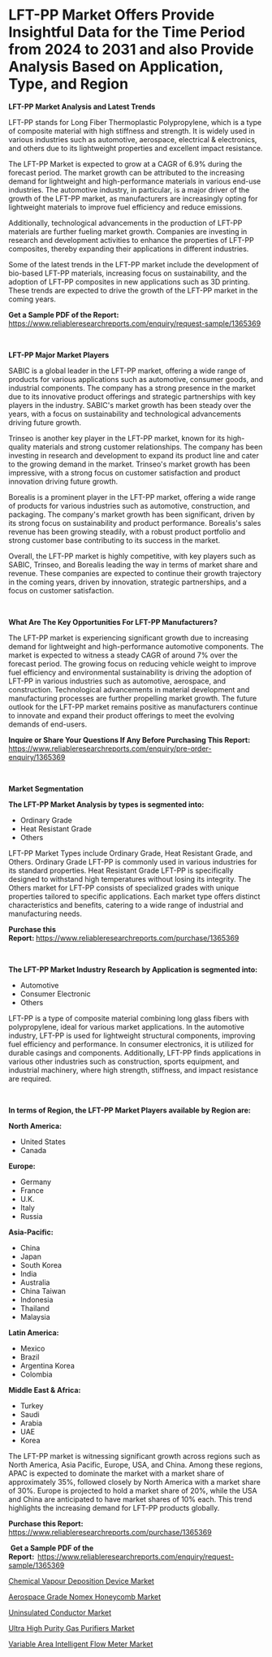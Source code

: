 <p><h1>LFT-PP Market Offers Provide Insightful Data for the Time Period from 2024 to 2031 and also Provide Analysis Based on Application, Type, and Region</h1></p><p><strong>LFT-PP Market Analysis and Latest Trends</strong></p>
<p><p>LFT-PP stands for Long Fiber Thermoplastic Polypropylene, which is a type of composite material with high stiffness and strength. It is widely used in various industries such as automotive, aerospace, electrical & electronics, and others due to its lightweight properties and excellent impact resistance.</p><p>The LFT-PP Market is expected to grow at a CAGR of 6.9% during the forecast period. The market growth can be attributed to the increasing demand for lightweight and high-performance materials in various end-use industries. The automotive industry, in particular, is a major driver of the growth of the LFT-PP market, as manufacturers are increasingly opting for lightweight materials to improve fuel efficiency and reduce emissions.</p><p>Additionally, technological advancements in the production of LFT-PP materials are further fueling market growth. Companies are investing in research and development activities to enhance the properties of LFT-PP composites, thereby expanding their applications in different industries.</p><p>Some of the latest trends in the LFT-PP market include the development of bio-based LFT-PP materials, increasing focus on sustainability, and the adoption of LFT-PP composites in new applications such as 3D printing. These trends are expected to drive the growth of the LFT-PP market in the coming years.</p></p>
<p><strong>Get a Sample PDF of the Report:&nbsp;</strong> <a href="https://www.reliableresearchreports.com/enquiry/request-sample/1365369">https://www.reliableresearchreports.com/enquiry/request-sample/1365369</a></p>
<p>&nbsp;</p>
<p><strong>LFT-PP Major Market Players</strong></p>
<p><p>SABIC is a global leader in the LFT-PP market, offering a wide range of products for various applications such as automotive, consumer goods, and industrial components. The company has a strong presence in the market due to its innovative product offerings and strategic partnerships with key players in the industry. SABIC's market growth has been steady over the years, with a focus on sustainability and technological advancements driving future growth.</p><p>Trinseo is another key player in the LFT-PP market, known for its high-quality materials and strong customer relationships. The company has been investing in research and development to expand its product line and cater to the growing demand in the market. Trinseo's market growth has been impressive, with a strong focus on customer satisfaction and product innovation driving future growth.</p><p>Borealis is a prominent player in the LFT-PP market, offering a wide range of products for various industries such as automotive, construction, and packaging. The company's market growth has been significant, driven by its strong focus on sustainability and product performance. Borealis's sales revenue has been growing steadily, with a robust product portfolio and strong customer base contributing to its success in the market.</p><p>Overall, the LFT-PP market is highly competitive, with key players such as SABIC, Trinseo, and Borealis leading the way in terms of market share and revenue. These companies are expected to continue their growth trajectory in the coming years, driven by innovation, strategic partnerships, and a focus on customer satisfaction.</p></p>
<p>&nbsp;</p>
<p><strong>What Are The Key Opportunities For LFT-PP Manufacturers?</strong></p>
<p><p>The LFT-PP market is experiencing significant growth due to increasing demand for lightweight and high-performance automotive components. The market is expected to witness a steady CAGR of around 7% over the forecast period. The growing focus on reducing vehicle weight to improve fuel efficiency and environmental sustainability is driving the adoption of LFT-PP in various industries such as automotive, aerospace, and construction. Technological advancements in material development and manufacturing processes are further propelling market growth. The future outlook for the LFT-PP market remains positive as manufacturers continue to innovate and expand their product offerings to meet the evolving demands of end-users.</p></p>
<p><strong>Inquire or Share Your Questions If Any Before Purchasing This Report:</strong> <a href="https://www.reliableresearchreports.com/enquiry/pre-order-enquiry/1365369">https://www.reliableresearchreports.com/enquiry/pre-order-enquiry/1365369</a></p>
<p>&nbsp;</p>
<p><strong>Market Segmentation</strong></p>
<p><strong>The LFT-PP Market Analysis by types is segmented into:</strong></p>
<p><ul><li>Ordinary Grade</li><li>Heat Resistant Grade</li><li>Others</li></ul></p>
<p><p>LFT-PP Market Types include Ordinary Grade, Heat Resistant Grade, and Others. Ordinary Grade LFT-PP is commonly used in various industries for its standard properties. Heat Resistant Grade LFT-PP is specifically designed to withstand high temperatures without losing its integrity. The Others market for LFT-PP consists of specialized grades with unique properties tailored to specific applications. Each market type offers distinct characteristics and benefits, catering to a wide range of industrial and manufacturing needs.</p></p>
<p><strong>Purchase this Report:&nbsp;</strong><a href="https://www.reliableresearchreports.com/purchase/1365369">https://www.reliableresearchreports.com/purchase/1365369</a></p>
<p>&nbsp;</p>
<p><strong>The LFT-PP Market Industry Research by Application is segmented into:</strong></p>
<p><ul><li>Automotive</li><li>Consumer Electronic</li><li>Others</li></ul></p>
<p><p>LFT-PP is a type of composite material combining long glass fibers with polypropylene, ideal for various market applications. In the automotive industry, LFT-PP is used for lightweight structural components, improving fuel efficiency and performance. In consumer electronics, it is utilized for durable casings and components. Additionally, LFT-PP finds applications in various other industries such as construction, sports equipment, and industrial machinery, where high strength, stiffness, and impact resistance are required.</p></p>
<p>&nbsp;</p>
<p><strong>In terms of Region, the LFT-PP Market Players available by Region are:</strong></p>
<p>
    <p> <strong> North America: </strong>
        <ul>
            <li>United States</li>
            <li>Canada</li>
        </ul>
        </p> 
    <p> <strong> Europe: </strong>
        <ul>
            <li>Germany</li>
            <li>France</li>
            <li>U.K.</li>
            <li>Italy</li>
            <li>Russia</li>
        </ul>
        </p> 
    <p> <strong> Asia-Pacific: </strong>
        <ul>
            <li>China</li>
            <li>Japan</li>
            <li>South Korea</li>
            <li>India</li>
            <li>Australia</li>
            <li>China Taiwan</li>
            <li>Indonesia</li>
            <li>Thailand</li>
            <li>Malaysia</li>
        </ul>
        </p> 
    <p> <strong> Latin America: </strong>
        <ul>
            <li>Mexico</li>
            <li>Brazil</li>
            <li>Argentina Korea</li>
            <li>Colombia</li>
        </ul>
        </p> 
    <p> <strong> Middle East & Africa: </strong>
        <ul>
            <li>Turkey</li>
            <li>Saudi</li>
            <li>Arabia</li>
            <li>UAE</li>
            <li>Korea</li>
        </ul>
    </p>
    </p>
<p><p>The LFT-PP market is witnessing significant growth across regions such as North America, Asia Pacific, Europe, USA, and China. Among these regions, APAC is expected to dominate the market with a market share of approximately 35%, followed closely by North America with a market share of 30%. Europe is projected to hold a market share of 20%, while the USA and China are anticipated to have market shares of 10% each. This trend highlights the increasing demand for LFT-PP products globally.</p></p>
<p><strong>Purchase this Report: </strong><a href="https://www.reliableresearchreports.com/purchase/1365369">https://www.reliableresearchreports.com/purchase/1365369</a></p>
<p>&nbsp;<strong>Get a Sample PDF of the Report:&nbsp;&nbsp;</strong><a href="https://www.reliableresearchreports.com/enquiry/request-sample/1365369">https://www.reliableresearchreports.com/enquiry/request-sample/1365369</a></p>
<p><strong></strong></p>
<p><p><a href="https://medium.com/@emilyarnold76/chemical-vapour-deposition-device-nbsp-market-focuses-on-market-share-size-and-projected-forecast-765c8a23a6f0">Chemical Vapour Deposition Device Market</a></p><p><a href="https://github.com/jhcraigie/Market-Research-Report-List-1/blob/main/aerospace-grade-nomex-honeycomb-market.md">Aerospace Grade Nomex Honeycomb Market</a></p><p><a href="https://medium.com/@shirleygreene26/uninsulated-conductor-market-the-key-to-successful-business-strategy-forecast-till-2031-070f763721c5">Uninsulated Conductor Market</a></p><p><a href="https://github.com/laholand/Market-Research-Report-List-1/blob/main/ultra-high-purity-gas-purifiers-market.md">Ultra High Purity Gas Purifiers Market</a></p><p><a href="https://medium.com/@emilyarnold76/variable-area-intelligent-flow-meter-market-insights-into-market-cagr-market-trends-and-growth-bea503709cc5">Variable Area Intelligent Flow Meter Market</a></p></p>